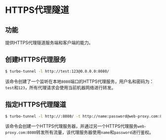 # HTTPS代理隧道

## 功能

提供HTTPS代理隧道服务端和客户端的能力。

## 创建HTTPS代理服务

```bash
$ turbo-tunnel -l http://test:123@0.0.0.0:8080/
```

该命令创建了一个监听在本地`8080`端口的HTTPS代理服务，用户名和密码为：`test`和`123`，所有代理请求会使用当前机器网络进行转发。

## 指定HTTPS代理隧道

```bash
$ turbo-tunnel -l http://:8080/ -t http://name:password@web-proxy.com:8080
```

该命令会创建一个HTTPS代理服务器，并通过另一个HTTPS代理服务`web-proxy.com:8080`转发所有流量，该代理服务器使用`name`和`password`进行鉴权。

